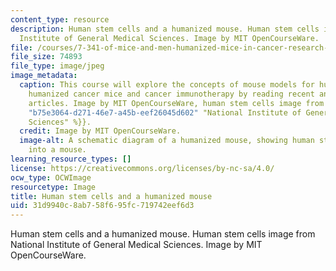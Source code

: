 ```yaml
---
content_type: resource
description: Human stem cells and a humanized mouse. Human stem cells image from National
  Institute of General Medical Sciences. Image by MIT OpenCourseWare.
file: /courses/7-341-of-mice-and-men-humanized-mice-in-cancer-research-spring-2015/31d9940c8ab758f695fc719742eef6d3_7-341s15.jpg
file_size: 74893
file_type: image/jpeg
image_metadata:
  caption: This course will explore the concepts of mouse models for human cancer,
    humanized cancer mice and cancer immunotherapy by reading recent and classic research
    articles. Image by MIT OpenCourseWare, human stem cells image from {{% resource_link
    "b75e3064-d271-46e7-a45b-eef26045d602" "National Institute of General Medical
    Sciences" %}}.
  credit: Image by MIT OpenCourseWare.
  image-alt: A schematic diagram of a humanized mouse, showing human stem cells transplanted
    into a mouse.
learning_resource_types: []
license: https://creativecommons.org/licenses/by-nc-sa/4.0/
ocw_type: OCWImage
resourcetype: Image
title: Human stem cells and a humanized mouse
uid: 31d9940c-8ab7-58f6-95fc-719742eef6d3
---
```

Human stem cells and a humanized mouse. Human stem cells image from National Institute of General Medical Sciences. Image by MIT OpenCourseWare.